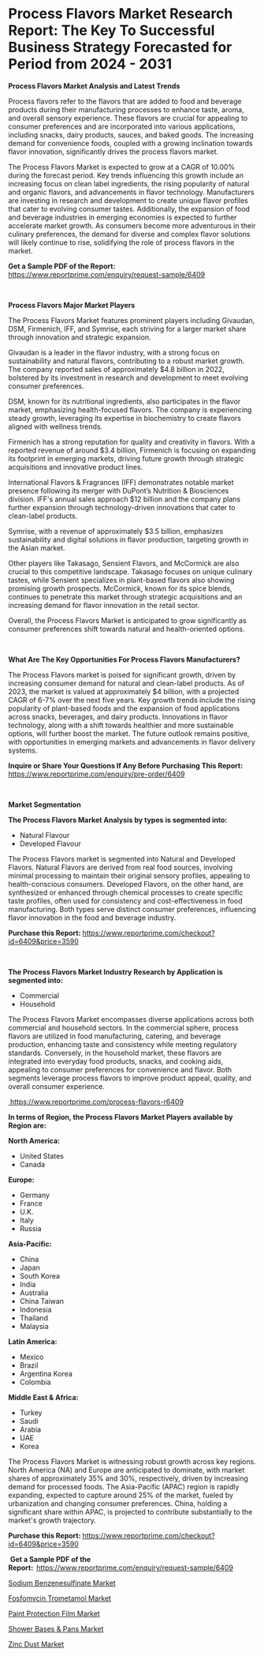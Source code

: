 <p><h1>Process Flavors Market Research Report: The Key To Successful Business Strategy Forecasted for Period from 2024 - 2031</h1></p><p><strong>Process Flavors Market Analysis and Latest Trends</strong></p>
<p><p>Process flavors refer to the flavors that are added to food and beverage products during their manufacturing processes to enhance taste, aroma, and overall sensory experience. These flavors are crucial for appealing to consumer preferences and are incorporated into various applications, including snacks, dairy products, sauces, and baked goods. The increasing demand for convenience foods, coupled with a growing inclination towards flavor innovation, significantly drives the process flavors market.</p><p>The Process Flavors Market is expected to grow at a CAGR of 10.00% during the forecast period. Key trends influencing this growth include an increasing focus on clean label ingredients, the rising popularity of natural and organic flavors, and advancements in flavor technology. Manufacturers are investing in research and development to create unique flavor profiles that cater to evolving consumer tastes. Additionally, the expansion of food and beverage industries in emerging economies is expected to further accelerate market growth. As consumers become more adventurous in their culinary preferences, the demand for diverse and complex flavor solutions will likely continue to rise, solidifying the role of process flavors in the market.</p></p>
<p><strong>Get a Sample PDF of the Report:&nbsp;</strong> <a href="https://www.reportprime.com/enquiry/request-sample/6409?utm_campaign=1619&utm_medium=2&utm_source=Github&utm_content=ia&utm_term=28102024&utm_id=process-flavors">https://www.reportprime.com/enquiry/request-sample/6409</a></p>
<p>&nbsp;</p>
<p><strong>Process Flavors Major Market Players</strong></p>
<p><p>The Process Flavors Market features prominent players including Givaudan, DSM, Firmenich, IFF, and Symrise, each striving for a larger market share through innovation and strategic expansion. </p><p>Givaudan is a leader in the flavor industry, with a strong focus on sustainability and natural flavors, contributing to a robust market growth. The company reported sales of approximately $4.8 billion in 2022, bolstered by its investment in research and development to meet evolving consumer preferences.</p><p>DSM, known for its nutritional ingredients, also participates in the flavor market, emphasizing health-focused flavors. The company is experiencing steady growth, leveraging its expertise in biochemistry to create flavors aligned with wellness trends.</p><p>Firmenich has a strong reputation for quality and creativity in flavors. With a reported revenue of around $3.4 billion, Firmenich is focusing on expanding its footprint in emerging markets, driving future growth through strategic acquisitions and innovative product lines.</p><p>International Flavors & Fragrances (IFF) demonstrates notable market presence following its merger with DuPont’s Nutrition & Biosciences division. IFF's annual sales approach $12 billion and the company plans further expansion through technology-driven innovations that cater to clean-label products.</p><p>Symrise, with a revenue of approximately $3.5 billion, emphasizes sustainability and digital solutions in flavor production, targeting growth in the Asian market.</p><p>Other players like Takasago, Sensient Flavors, and McCormick are also crucial to this competitive landscape. Takasago focuses on unique culinary tastes, while Sensient specializes in plant-based flavors also showing promising growth prospects. McCormick, known for its spice blends, continues to penetrate this market through strategic acquisitions and an increasing demand for flavor innovation in the retail sector.</p><p>Overall, the Process Flavors Market is anticipated to grow significantly as consumer preferences shift towards natural and health-oriented options.</p></p>
<p>&nbsp;</p>
<p><strong>What Are The Key Opportunities For Process Flavors Manufacturers?</strong></p>
<p><p>The Process Flavors market is poised for significant growth, driven by increasing consumer demand for natural and clean-label products. As of 2023, the market is valued at approximately $4 billion, with a projected CAGR of 6-7% over the next five years. Key growth trends include the rising popularity of plant-based foods and the expansion of food applications across snacks, beverages, and dairy products. Innovations in flavor technology, along with a shift towards healthier and more sustainable options, will further boost the market. The future outlook remains positive, with opportunities in emerging markets and advancements in flavor delivery systems.</p></p>
<p><strong>Inquire or Share Your Questions If Any Before Purchasing This Report:</strong> <a href="https://www.reportprime.com/enquiry/pre-order/6409?utm_campaign=1619&utm_medium=2&utm_source=Github&utm_content=ia&utm_term=28102024&utm_id=process-flavors">https://www.reportprime.com/enquiry/pre-order/6409</a></p>
<p>&nbsp;</p>
<p><strong>Market Segmentation</strong></p>
<p><strong>The Process Flavors Market Analysis by types is segmented into:</strong></p>
<p><ul><li>Natural Flavour</li><li>Developed Flavour</li></ul></p>
<p><p>The Process Flavors market is segmented into Natural and Developed Flavors. Natural Flavors are derived from real food sources, involving minimal processing to maintain their original sensory profiles, appealing to health-conscious consumers. Developed Flavors, on the other hand, are synthesized or enhanced through chemical processes to create specific taste profiles, often used for consistency and cost-effectiveness in food manufacturing. Both types serve distinct consumer preferences, influencing flavor innovation in the food and beverage industry.</p></p>
<p><strong>Purchase this Report:&nbsp;</strong><a href="https://www.reportprime.com/checkout?id=6409&price=3590&utm_campaign=1619&utm_medium=2&utm_source=Github&utm_content=ia&utm_term=28102024&utm_id=process-flavors">https://www.reportprime.com/checkout?id=6409&price=3590</a></p>
<p>&nbsp;</p>
<p><strong>The Process Flavors Market Industry Research by Application is segmented into:</strong></p>
<p><ul><li>Commercial</li><li>Household</li></ul></p>
<p><p>The Process Flavors Market encompasses diverse applications across both commercial and household sectors. In the commercial sphere, process flavors are utilized in food manufacturing, catering, and beverage production, enhancing taste and consistency while meeting regulatory standards. Conversely, in the household market, these flavors are integrated into everyday food products, snacks, and cooking aids, appealing to consumer preferences for convenience and flavor. Both segments leverage process flavors to improve product appeal, quality, and overall consumer experience.</p></p>
<p><a href="https://www.reportprime.com/process-flavors-r6409?utm_campaign=1619&utm_medium=2&utm_source=Github&utm_content=ia&utm_term=28102024&utm_id=process-flavors">&nbsp;https://www.reportprime.com/process-flavors-r6409</a></p>
<p><strong>In terms of Region, the Process Flavors Market Players available by Region are:</strong></p>
<p>
    <p> <strong> North America: </strong>
        <ul>
            <li>United States</li>
            <li>Canada</li>
        </ul>
        </p> 
    <p> <strong> Europe: </strong>
        <ul>
            <li>Germany</li>
            <li>France</li>
            <li>U.K.</li>
            <li>Italy</li>
            <li>Russia</li>
        </ul>
        </p> 
    <p> <strong> Asia-Pacific: </strong>
        <ul>
            <li>China</li>
            <li>Japan</li>
            <li>South Korea</li>
            <li>India</li>
            <li>Australia</li>
            <li>China Taiwan</li>
            <li>Indonesia</li>
            <li>Thailand</li>
            <li>Malaysia</li>
        </ul>
        </p> 
    <p> <strong> Latin America: </strong>
        <ul>
            <li>Mexico</li>
            <li>Brazil</li>
            <li>Argentina Korea</li>
            <li>Colombia</li>
        </ul>
        </p> 
    <p> <strong> Middle East & Africa: </strong>
        <ul>
            <li>Turkey</li>
            <li>Saudi</li>
            <li>Arabia</li>
            <li>UAE</li>
            <li>Korea</li>
        </ul>
    </p>
    </p>
<p><p>The Process Flavors Market is witnessing robust growth across key regions. North America (NA) and Europe are anticipated to dominate, with market shares of approximately 35% and 30%, respectively, driven by increasing demand for processed foods. The Asia-Pacific (APAC) region is rapidly expanding, expected to capture around 25% of the market, fueled by urbanization and changing consumer preferences. China, holding a significant share within APAC, is projected to contribute substantially to the market's growth trajectory.</p></p>
<p><strong>Purchase this Report: </strong><a href="https://www.reportprime.com/checkout?id=6409&price=3590&utm_campaign=1619&utm_medium=2&utm_source=Github&utm_content=ia&utm_term=28102024&utm_id=process-flavors">https://www.reportprime.com/checkout?id=6409&price=3590</a></p>
<p>&nbsp;<strong>Get a Sample PDF of the Report:&nbsp;&nbsp;</strong><a href="https://www.reportprime.com/enquiry/request-sample/6409?utm_campaign=1619&utm_medium=2&utm_source=Github&utm_content=ia&utm_term=28102024&utm_id=process-flavors">https://www.reportprime.com/enquiry/request-sample/6409</a></p>
<p><strong></strong></p>
<p><p><a href="https://www.linkedin.com/pulse/sodium-benzenesulfinate-market-size-segmentation-trends-rglhf?utm_campaign=1619&utm_medium=2&utm_source=Github&utm_content=ia&utm_term=28102024&utm_id=process-flavors">Sodium Benzenesulfinate Market</a></p><p><a href="https://www.linkedin.com/pulse/analyzing-fosfomycin-trometamol-market-dynamics-growth-drivers-uhhmf?utm_campaign=1619&utm_medium=2&utm_source=Github&utm_content=ia&utm_term=28102024&utm_id=process-flavors">Fosfomycin Trometamol Market</a></p><p><a href="https://www.linkedin.com/pulse/paint-protection-film-market-research-report-forecast-growth-gdswf?utm_campaign=1619&utm_medium=2&utm_source=Github&utm_content=ia&utm_term=28102024&utm_id=process-flavors">Paint Protection Film Market</a></p><p><a href="https://www.linkedin.com/pulse/shower-bases-pans-market-industry-landscape-growth-trajectories-2relf?utm_campaign=1619&utm_medium=2&utm_source=Github&utm_content=ia&utm_term=28102024&utm_id=process-flavors">Shower Bases & Pans Market</a></p><p><a href="https://www.linkedin.com/pulse/navigating-global-zinc-dust-market-from-trends-strategy-2024-trsuf?utm_campaign=1619&utm_medium=2&utm_source=Github&utm_content=ia&utm_term=28102024&utm_id=process-flavors">Zinc Dust Market</a></p></p>